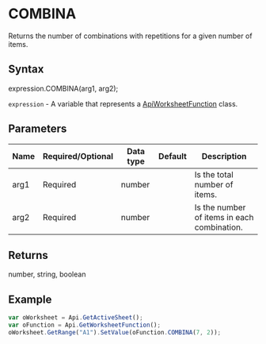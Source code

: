# COMBINA

Returns the number of combinations with repetitions for a given number of items.

## Syntax

expression.COMBINA(arg1, arg2);

`expression` - A variable that represents a [ApiWorksheetFunction](../ApiWorksheetFunction.md) class.

## Parameters

| **Name** | **Required/Optional** | **Data type** | **Default** | **Description** |
| ------------- | ------------- | ------------- | ------------- | ------------- |
| arg1 | Required | number |  | Is the total number of items. |
| arg2 | Required | number |  | Is the number of items in each combination. |

## Returns

number, string, boolean

## Example



```javascript
var oWorksheet = Api.GetActiveSheet();
var oFunction = Api.GetWorksheetFunction();
oWorksheet.GetRange("A1").SetValue(oFunction.COMBINA(7, 2));
```
